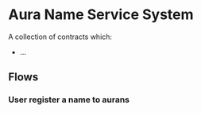 # Aura Name Service System

A collection of contracts which:
- ...

## Flows

### User register a name to aurans
